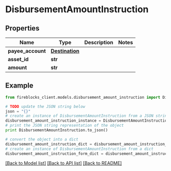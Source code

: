 # DisbursementAmountInstruction


## Properties

Name | Type | Description | Notes
------------ | ------------- | ------------- | -------------
**payee_account** | [**Destination**](Destination.md) |  | 
**asset_id** | **str** |  | 
**amount** | **str** |  | 

## Example

```python
from fireblocks_client.models.disbursement_amount_instruction import DisbursementAmountInstruction

# TODO update the JSON string below
json = "{}"
# create an instance of DisbursementAmountInstruction from a JSON string
disbursement_amount_instruction_instance = DisbursementAmountInstruction.from_json(json)
# print the JSON string representation of the object
print DisbursementAmountInstruction.to_json()

# convert the object into a dict
disbursement_amount_instruction_dict = disbursement_amount_instruction_instance.to_dict()
# create an instance of DisbursementAmountInstruction from a dict
disbursement_amount_instruction_form_dict = disbursement_amount_instruction.from_dict(disbursement_amount_instruction_dict)
```
[[Back to Model list]](../README.md#documentation-for-models) [[Back to API list]](../README.md#documentation-for-api-endpoints) [[Back to README]](../README.md)


